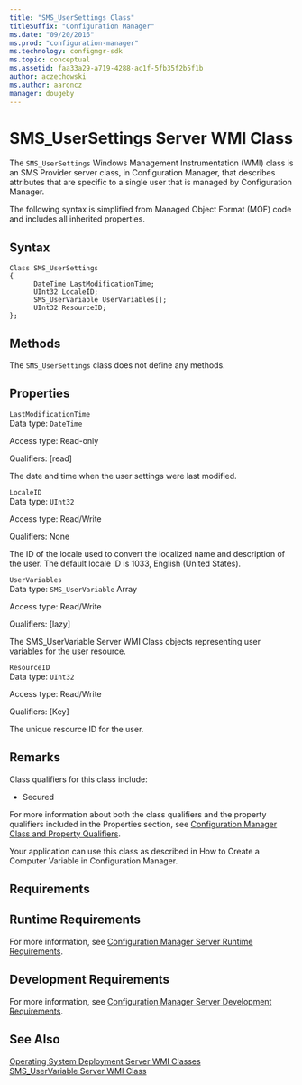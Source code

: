```yaml
---
title: "SMS_UserSettings Class"
titleSuffix: "Configuration Manager"
ms.date: "09/20/2016"
ms.prod: "configuration-manager"
ms.technology: configmgr-sdk
ms.topic: conceptual
ms.assetid: faa33a29-a719-4288-ac1f-5fb35f2b5f1b
author: aczechowski
ms.author: aaroncz
manager: dougeby
---
```

# SMS_UserSettings Server WMI Class
The `SMS_UserSettings` Windows Management Instrumentation (WMI) class is an SMS Provider server class, in Configuration Manager, that describes attributes that are specific to a single user that is managed by Configuration Manager.  

 The following syntax is simplified from Managed Object Format (MOF) code and includes all inherited properties.  

## Syntax  

```  
Class SMS_UserSettings  
{  
      DateTime LastModificationTime;  
      UInt32 LocaleID;  
      SMS_UserVariable UserVariables[];  
      UInt32 ResourceID;  
};  
```  

## Methods  
 The `SMS_UserSettings` class does not define any methods.  

## Properties  
 `LastModificationTime`  
 Data type: `DateTime`  

 Access type: Read-only  

 Qualifiers: [read]  

 The date and time when the user settings were last modified.  

 `LocaleID`  
 Data type: `UInt32`  

 Access type: Read/Write  

 Qualifiers: None  

 The ID of the locale used to convert the localized name and description of the user. The default locale ID is 1033, English (United States).  

 `UserVariables`  
 Data type: `SMS_UserVariable` Array  

 Access type: Read/Write  

 Qualifiers: [lazy]  

 The SMS_UserVariable Server WMI Class objects representing user variables for the user resource.  

 `ResourceID`  
 Data type: `UInt32`  

 Access type: Read/Write  

 Qualifiers: [Key]  

 The unique resource ID for the user.  

## Remarks  
 Class qualifiers for this class include:  

-   Secured  

 For more information about both the class qualifiers and the property qualifiers included in the Properties section, see [Configuration Manager Class and Property Qualifiers](../../../develop/reference/misc/class-and-property-qualifiers.md).  

 Your application can use this class as described in How to Create a Computer Variable in Configuration Manager.  

## Requirements  

## Runtime Requirements  
 For more information, see [Configuration Manager Server Runtime Requirements](../../../develop/core/reqs/server-runtime-requirements.md).  

## Development Requirements  
 For more information, see [Configuration Manager Server Development Requirements](../../../develop/core/reqs/server-development-requirements.md).  

## See Also  
 [Operating System Deployment Server WMI Classes](../../../develop/reference/osd/operating-system-deployment-server-wmi-classes.md)   
 [SMS_UserVariable Server WMI Class](../../../develop/reference/osd/sms_machinevariable-server-wmi-class.md)
